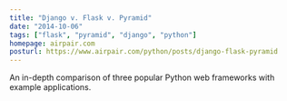 ```yaml
---
title: "Django v. Flask v. Pyramid"
date: "2014-10-06"
tags: ["flask", "pyramid", "django", "python"]
homepage: airpair.com
posturl: https://www.airpair.com/python/posts/django-flask-pyramid
---
```


An in-depth comparison of three popular Python web frameworks with example
applications.
